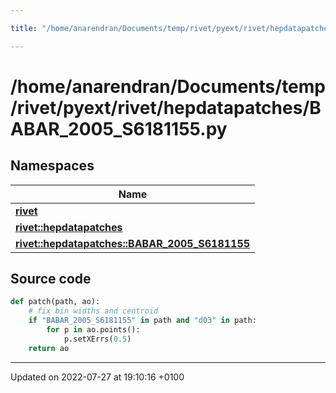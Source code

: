 ```yaml
---

title: "/home/anarendran/Documents/temp/rivet/pyext/rivet/hepdatapatches/BABAR_2005_S6181155.py"

---
```


# /home/anarendran/Documents/temp/rivet/pyext/rivet/hepdatapatches/BABAR_2005_S6181155.py



## Namespaces

| Name           |
| -------------- |
| **[rivet](http://example.org/namespaces/namespacerivet/)**  |
| **[rivet::hepdatapatches](http://example.org/namespaces/namespacerivet_1_1hepdatapatches/)**  |
| **[rivet::hepdatapatches::BABAR_2005_S6181155](http://example.org/namespaces/namespacerivet_1_1hepdatapatches_1_1babar__2005__s6181155/)**  |




## Source code

```python
def patch(path, ao):
    # fix bin widths and centroid
    if "BABAR_2005_S6181155" in path and "d03" in path:
        for p in ao.points():
            p.setXErrs(0.5)
    return ao
```


-------------------------------

Updated on 2022-07-27 at 19:10:16 +0100

